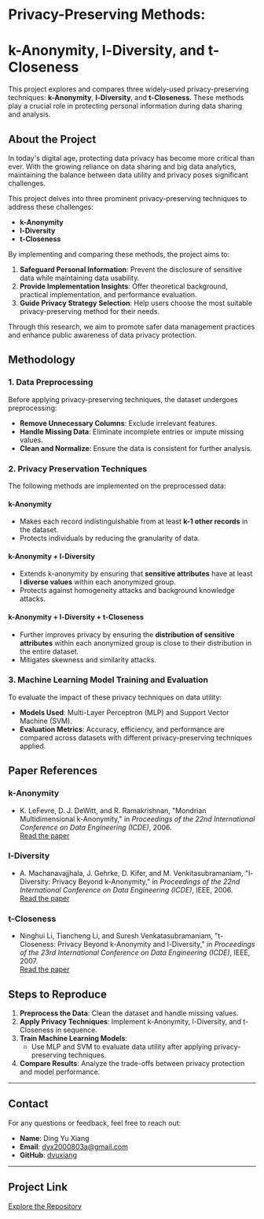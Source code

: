 # Privacy-Preserving Methods: 
# k-Anonymity, l-Diversity, and t-Closeness

This project explores and compares three widely-used privacy-preserving techniques: **k-Anonymity**, **l-Diversity**, and **t-Closeness**. These methods play a crucial role in protecting personal information during data sharing and analysis.



## About the Project

In today's digital age, protecting data privacy has become more critical than ever. With the growing reliance on data sharing and big data analytics, maintaining the balance between data utility and privacy poses significant challenges.

This project delves into three prominent privacy-preserving techniques to address these challenges:

- **k-Anonymity**
- **l-Diversity**
- **t-Closeness**

By implementing and comparing these methods, the project aims to:

1. **Safeguard Personal Information**: Prevent the disclosure of sensitive data while maintaining data usability.
2. **Provide Implementation Insights**: Offer theoretical background, practical implementation, and performance evaluation.
3. **Guide Privacy Strategy Selection**: Help users choose the most suitable privacy-preserving method for their needs.

Through this research, we aim to promote safer data management practices and enhance public awareness of data privacy protection.



## Methodology

### 1. Data Preprocessing

Before applying privacy-preserving techniques, the dataset undergoes preprocessing:

- **Remove Unnecessary Columns**: Exclude irrelevant features.
- **Handle Missing Data**: Eliminate incomplete entries or impute missing values.
- **Clean and Normalize**: Ensure the data is consistent for further analysis.

### 2. Privacy Preservation Techniques

The following methods are implemented on the preprocessed data:

#### **k-Anonymity**
- Makes each record indistinguishable from at least **k-1 other records** in the dataset.
- Protects individuals by reducing the granularity of data.

#### **k-Anonymity + l-Diversity**
- Extends k-anonymity by ensuring that **sensitive attributes** have at least **l diverse values** within each anonymized group.
- Protects against homogeneity attacks and background knowledge attacks.

#### **k-Anonymity + l-Diversity + t-Closeness**
- Further improves privacy by ensuring the **distribution of sensitive attributes** within each anonymized group is close to their distribution in the entire dataset.
- Mitigates skewness and similarity attacks.

### 3. Machine Learning Model Training and Evaluation

To evaluate the impact of these privacy techniques on data utility:

- **Models Used**: Multi-Layer Perceptron (MLP) and Support Vector Machine (SVM).
- **Evaluation Metrics**: Accuracy, efficiency, and performance are compared across datasets with different privacy-preserving techniques applied.



## Paper References

### **k-Anonymity**
- K. LeFevre, D. J. DeWitt, and R. Ramakrishnan, "Mondrian Multidimensional k-Anonymity," in *Proceedings of the 22nd International Conference on Data Engineering (ICDE)*, 2006.  
  [Read the paper](https://personal.utdallas.edu/~mxk055100/courses/privacy08f_files/MultiDim.pdf)

### **l-Diversity**
- A. Machanavajjhala, J. Gehrke, D. Kifer, and M. Venkitasubramaniam, "l-Diversity: Privacy Beyond k-Anonymity," in *Proceedings of the 22nd International Conference on Data Engineering (ICDE)*, IEEE, 2006.  
  [Read the paper](https://personal.utdallas.edu/~muratk/courses/privacy08f_files/ldiversity.pdf)

### **t-Closeness**
- Ninghui Li, Tiancheng Li, and Suresh Venkatasubramaniam, "t-Closeness: Privacy Beyond k-Anonymity and l-Diversity," in *Proceedings of the 23rd International Conference on Data Engineering (ICDE)*, IEEE, 2007.  
  [Read the paper](https://www.cs.purdue.edu/homes/ninghui/papers/t_closeness_icde07.pdf)



## Steps to Reproduce

1. **Preprocess the Data**: Clean the dataset and handle missing values.
2. **Apply Privacy Techniques**: Implement k-Anonymity, l-Diversity, and t-Closeness in sequence.
3. **Train Machine Learning Models**:
   - Use MLP and SVM to evaluate data utility after applying privacy-preserving techniques.
4. **Compare Results**: Analyze the trade-offs between privacy protection and model performance.

---

## Contact

For any questions or feedback, feel free to reach out:

- **Name**: Ding Yu Xiang  
- **Email**: [dyx2000803a@gmail.com](mailto:dyx2000803a@gmail.com)  
- **GitHub**: [dyuxiang](https://github.com/dyuxiang/Privacy-Preserving)

---

## Project Link

[Explore the Repository](https://github.com/dyuxiang/Privacy-Preserving)

